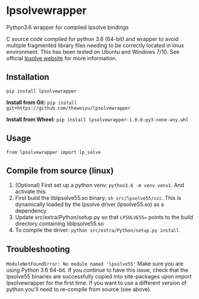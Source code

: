 # lpsolvewrapper
Python3.6 wrapper for compiled lpsolve bindings

C source code compiled for python 3.6 (64-bit) and wrapper to avoid multiple fragmented library files needing to be correctly located in linux environment. This has been tested on Ubuntu and Windows 7/10. See official [lpsolve website](http://lpsolve.sourceforge.net/5.5/) for more information.

## Installation

`pip install lpsolvewrapper`

**Install from Git:**
`pip install git+https://github.com/theweiyu/lpsolvewrapper`

**Install from Wheel:**
`pip install lpsolvewrapper-1.0.0-py3-none-any.whl`

## Usage
`from lpsolvewrapper import lp_solve`

## Compile from source (linux)
1. (Optional) First set up a python venv: `python3.6 -m venv venv1`. And activate this.
2. First build the liblpsolve55.so binary: `sh src/lpsolve55/ccc`. This is dynamically loaded by the lpsolve driver (lpsolve55.so) as a dependency
3. Update src/extra/Python/setup.py so that `LPSOLVE55=` points to the build directory containing liblpsolve55.so
4. To compile the driver: `python src/extra/Python/setup.py install`

## Troubleshooting
`ModuleNotFoundError: No module named 'lpsolve55'` Make sure you are using Python 3.6 64-bit. If you continue to have this issue, check that the lpsolve55 binaries are successfully copied into site-packages upon import lpsolvewrapper for the first time. If you want to use a different version of python you'll need to re-compile from source (see above).
